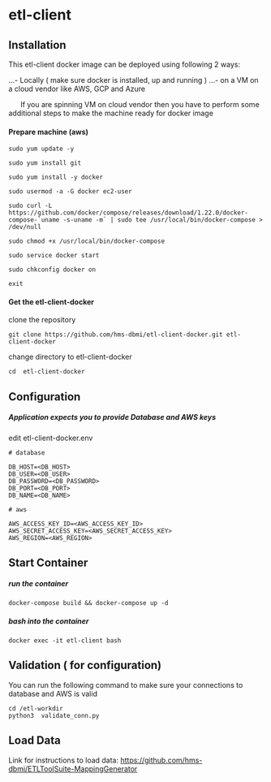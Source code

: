 # etl-client 

## Installation 

This etl-client docker image can be deployed using following 2 ways:

...- Locally ( make sure docker is installed, up and running ) 
...- on a VM on a cloud vendor like AWS, GCP and Azure

&nbsp;&nbsp;&nbsp;&nbsp;&nbsp;&nbsp;If you are spinning VM on cloud vendor then you have to perform some additional steps to make the machine ready for docker image


#### Prepare machine (aws)

```
sudo yum update -y

sudo yum install git

sudo yum install -y docker

sudo usermod -a -G docker ec2-user

sudo curl -L https://github.com/docker/compose/releases/download/1.22.0/docker-compose-`uname -s-uname -m` | sudo tee /usr/local/bin/docker-compose > /dev/null

sudo chmod +x /usr/local/bin/docker-compose

sudo service docker start

sudo chkconfig docker on

exit

```


#### Get the etl-client-docker 

clone the repository


```
git clone https://github.com/hms-dbmi/etl-client-docker.git etl-client-docker
```


change directory to  etl-client-docker

```
cd  etl-client-docker
```
## Configuration
##### Application expects you to provide Database and AWS keys

edit  etl-client-docker.env

```
# database

DB_HOST=<DB_HOST>
DB_USER=<DB_USER>
DB_PASSWORD=<DB_PASSWORD>
DB_PORT=<DB_PORT>
DB_NAME=<DB_NAME>

# aws

AWS_ACCESS_KEY_ID=<AWS_ACCESS_KEY_ID>
AWS_SECRET_ACCESS_KEY=<AWS_SECRET_ACCESS_KEY>
AWS_REGION=<AWS_REGION>
```
## Start Container
##### run the container

```
docker-compose build && docker-compose up -d
```


#####  bash into the container

```
docker exec -it etl-client bash
```

## Validation ( for configuration) 
You can run the following command to make sure your connections to database and AWS is valid 
```
cd /etl-workdir
python3  validate_conn.py 
```

## Load Data

Link for instructions to load data: https://github.com/hms-dbmi/ETLToolSuite-MappingGenerator

